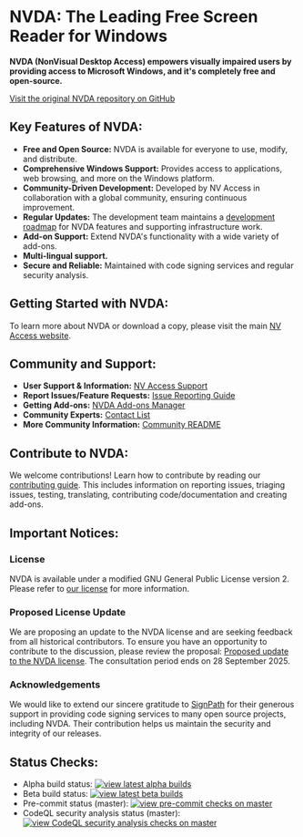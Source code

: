 # NVDA: The Leading Free Screen Reader for Windows

**NVDA (NonVisual Desktop Access) empowers visually impaired users by providing access to Microsoft Windows, and it's completely free and open-source.**

[Visit the original NVDA repository on GitHub](https://github.com/nvaccess/nvda)

## Key Features of NVDA:

*   **Free and Open Source:** NVDA is available for everyone to use, modify, and distribute.
*   **Comprehensive Windows Support:** Provides access to applications, web browsing, and more on the Windows platform.
*   **Community-Driven Development:** Developed by NV Access in collaboration with a global community, ensuring continuous improvement.
*   **Regular Updates:** The development team maintains a [development roadmap](https://www.nvaccess.org/post/nvda-roadmap/) for NVDA features and supporting infrastructure work.
*   **Add-on Support:** Extend NVDA's functionality with a wide variety of add-ons.
*   **Multi-lingual support.**
*   **Secure and Reliable:** Maintained with code signing services and regular security analysis.

## Getting Started with NVDA:

To learn more about NVDA or download a copy, please visit the main [NV Access website](http://www.nvaccess.org/).

## Community and Support:

*   **User Support & Information:** [NV Access Support](https://www.nvaccess.org/get-help/)
*   **Report Issues/Feature Requests:** [Issue Reporting Guide](./projectDocs/issues/readme.md)
*   **Getting Add-ons:** [NVDA Add-ons Manager](https://download.nvaccess.org/documentation/userGuide.html#AddonsManager)
*   **Community Experts:** [Contact List](./projectDocs/community/expertsList.md)
*   **More Community Information:** [Community README](./projectDocs/community/readme.md)

## Contribute to NVDA:

We welcome contributions! Learn how to contribute by reading our [contributing guide](./.github/CONTRIBUTING.md). This includes information on reporting issues, triaging issues, testing, translating, contributing code/documentation and creating add-ons.

## Important Notices:

### License
NVDA is available under a modified GNU General Public License version 2. Please refer to [our license](./copying.txt) for more information.

### Proposed License Update
We are proposing an update to the NVDA license and are seeking feedback from all historical contributors.
To ensure you have an opportunity to contribute to the discussion, please review the proposal:
[Proposed update to the NVDA license](https://github.com/nvaccess/nvda/discussions/18574).
The consultation period ends on 28 September 2025.

### Acknowledgements

We would like to extend our sincere gratitude to [SignPath](https://www.signpath.io/) for their generous support in providing code signing services to many open source projects, including NVDA.
Their contribution helps us maintain the security and integrity of our releases.

## Status Checks:

*   Alpha build status: [![view latest alpha builds](https://github.com/nvaccess/nvda/actions/workflows/testAndPublish.yml/badge.svg?branch=master)](https://github.com/nvaccess/nvda/actions/workflows/testAndPublish.yml?query=branch%3Amaster+event%3Apush)
*   Beta build status: [![view latest beta builds](https://github.com/nvaccess/nvda/actions/workflows/testAndPublish.yml/badge.svg?branch=beta)](https://github.com/nvaccess/nvda/actions/workflows/testAndPublish.yml?query=branch%3Abeta+event%3Apush)
*   Pre-commit status (master): [![view pre-commit checks on master](https://results.pre-commit.ci/badge/github/nvaccess/nvda/master.svg)](https://results.pre-commit.ci/latest/github/nvaccess/nvda/master)
*   CodeQL security analysis status (master): [![view CodeQL security analysis checks on master](https://github.com/nvaccess/nvda/actions/workflows/github-code-scanning/codeql/badge.svg?branch=master)](https://github.com/nvaccess/nvda/actions/workflows/github-code-scanning/codeql?query=branch%3Amaster)